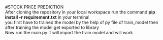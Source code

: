 #STOCK PRICE PREDICTION<br>
After cloning the repository in your local workspace run the command <b>pip install -r requirement.txt</b> in your terminal <br>
you first have to trained the model by the help of py file of train_model
then after training the model get exported to library <br>
Now run the main.py it will import the train model and will work 
